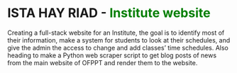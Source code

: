# ISTA HAY RIAD - <span style="color: green"> Institute website </span> 
 Creating a full-stack website for an Institute, the goal is to identify most of their information, make a system for students to look at their schedules, and give the admin the access to change and add classes’ time schedules. Also heading to make a Python web scraper script to get blog posts of news from the main website of OFPPT and render them to the website.
